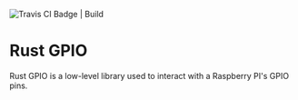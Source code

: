 ![Travis CI Badge | Build](https://www.travis-ci.com/jweir136/gpio-rust.svg?branch=master)
# Rust GPIO

Rust GPIO is a low-level library used to interact with a Raspberry PI's GPIO pins.
